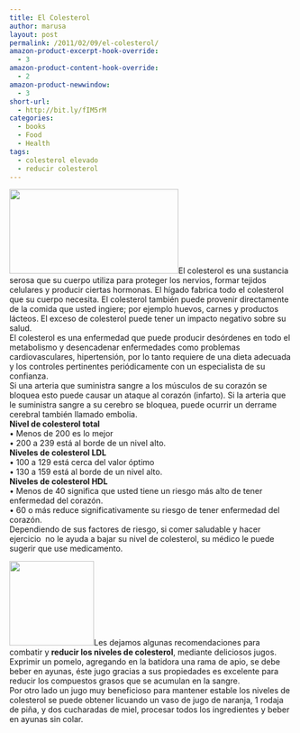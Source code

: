 ```yaml
---
title: El Colesterol
author: marusa
layout: post
permalink: /2011/02/09/el-colesterol/
amazon-product-excerpt-hook-override:
  - 3
amazon-product-content-hook-override:
  - 2
amazon-product-newwindow:
  - 3
short-url:
  - http://bit.ly/fIM5rM
categories:
  - books
  - Food
  - Health
tags:
  - colesterol elevado
  - reducir colesterol
---
```

[<img class="alignnone size-medium wp-image-572" src="http://blogs.bikecrawler.com/wp-content/uploads/2011/02/colesterol-300x150.jpg" alt="" width="300" height="150" />][1]El colesterol es una sustancia serosa que su cuerpo utiliza para proteger los nervios, formar tejidos celulares y producir ciertas hormonas. El hígado fabrica todo el colesterol que su cuerpo necesita. El colesterol también puede provenir directamente de la comida que usted ingiere; por ejemplo huevos, carnes y productos lácteos. El exceso de colesterol puede tener un impacto negativo sobre su salud.  
El colesterol es una enfermedad que puede producir desórdenes en todo el metabolismo y desencadenar enfermedades como problemas cardiovasculares, hipertensión, por lo tanto requiere de una dieta adecuada y los controles pertinentes periódicamente con un especialista de su confianza.  
Si una arteria que suministra sangre a los músculos de su corazón se bloquea esto puede causar un ataque al corazón (infarto). Si la arteria que le suministra sangre a su cerebro se bloquea, puede ocurrir un derrame cerebral también llamado embolia.  
**Nivel de colesterol total**  
• Menos de 200 es lo mejor  
• 200 a 239 está al borde de un nivel alto.  
**Niveles de colesterol LDL**  
• 100 a 129 está cerca del valor óptimo  
• 130 a 159 está al borde de un nivel alto.  
**Niveles de colesterol HDL**  
• Menos de 40 significa que usted tiene un riesgo más alto de tener enfermedad del corazón.  
• 60 o más reduce significativamente su riesgo de tener enfermedad del corazón.  
Dependiendo de sus factores de riesgo, si comer saludable y hacer ejercicio  no le ayuda a bajar su nivel de colesterol, su médico le puede sugerir que use medicamento.

[<img class="alignleft size-thumbnail wp-image-573" src="http://blogs.bikecrawler.com/wp-content/uploads/2011/02/zumos-150x150.jpg" alt="" width="150" height="150" />][2]Les dejamos algunas recomendaciones para combatir y **reducir los niveles de colesterol**, mediante deliciosos jugos.  
Exprimir un pomelo, agregando en la batidora una rama de apio, se debe beber en ayunas, éste jugo gracias a sus propiedades es excelente para reducir los compuestos grasos que se acumulan en la sangre.  
Por otro lado un jugo muy beneficioso para mantener estable los niveles de colesterol se puede obtener licuando un vaso de jugo de naranja, 1 rodaja de piña, y dos cucharadas de miel, procesar todos los ingredientes y beber en ayunas sin colar.

 [1]: http://blogs.bikecrawler.com/wp-content/uploads/2011/02/colesterol.jpg
 [2]: http://blogs.bikecrawler.com/wp-content/uploads/2011/02/zumos.jpg